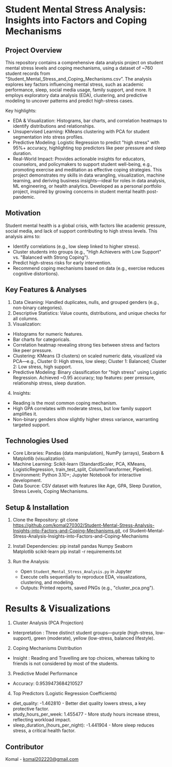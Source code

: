 # Student Mental Stress Analysis: Insights into Factors and Coping Mechanisms

## Project Overview
This repository contains a comprehensive data analysis project on student mental stress levels and coping mechanisms, using a dataset of ~760 student records from "Student_Mental_Stress_and_Coping_Mechanisms.csv”. The analysis explores key factors influencing mental stress, such as academic performance, sleep, social media usage, family support, and more. It employs exploratory data analysis (EDA), clustering, and predictive modeling to uncover patterns and predict high-stress cases.

Key highlights:
- EDA & Visualization: Histograms, bar charts, and correlation heatmaps to identify distributions and relationships.
- Unsupervised Learning: KMeans clustering with PCA for student segmentation into stress profiles.
- Predictive Modeling: Logistic Regression to predict "high stress" with 95%+ accuracy, highlighting top predictors like peer pressure and sleep duration.
- Real-World Impact: Provides actionable insights for educators, counselors, and policymakers to support student well-being, e.g., promoting exercise and meditation as effective coping strategies.
This project demonstrates my skills in data wrangling, visualization, machine learning, and deriving business insights—ideal for roles in data analysis, ML engineering, or health analytics. Developed as a personal portfolio project, inspired by growing concerns in student mental health post-pandemic.

## Motivation
Student mental health is a global crisis, with factors like academic pressure, social media, and lack of support contributing to high stress levels. This analysis aims to:
- Identify correlations (e.g., low sleep linked to higher stress).
- Cluster students into groups (e.g., "High Achievers with Low Support" vs. "Balanced with Strong Coping").
- Predict high-stress risks for early intervention.
- Recommend coping mechanisms based on data (e.g., exercise reduces cognitive distortions).

## Key Features & Analyses
1. Data Cleaning: Handled duplicates, nulls, and grouped genders (e.g., non-binary categories).
2. Descriptive Statistics: Value counts, distributions, and unique checks for all columns.
3. Visualization:
  - Histograms for numeric features.
  - Bar charts for categoricals.
  - Correlation heatmap revealing strong ties between stress and factors like peer pressure.
  - Clustering: KMeans (3 clusters) on scaled numeric data, visualized via PCA—e.g., Cluster 0: High stress, low sleep; Cluster 1: Balanced; Cluster 2: Low stress, high support.
  - Predictive Modeling: Binary classification for "high stress" using Logistic Regression. Achieved ~0.95 accuracy; top features: peer pressure, relationship stress, sleep duration.
4. Insights: 
  - Reading is the most common coping mechanism.
  - High GPA correlates with moderate stress, but low family support amplifies it.
  - Non-binary genders show slightly higher stress variance, warranting targeted support.
 
## Technologies Used
- Core Libraries: Pandas (data manipulation), NumPy (arrays), Seaborn & Matplotlib (visualization).
- Machine Learning: Scikit-learn (StandardScaler, PCA, KMeans, LogisticRegression, train_test_split, ColumnTransformer, Pipeline).
- Environment: Python 3.10+; Jupyter Notebook for interactive development.
- Data Source: CSV dataset with features like Age, GPA, Sleep Duration, Stress Levels, Coping Mechanisms.

## Setup & Installation
1. Clone the Repository: git clone https://github.com/komal270302/Student-Mental-Stress-Analysis-Insights-into-Factors-and-Coping-Mechanisms.git, 
                         cd Student-Mental-Stress-Analysis-Insights-into-Factors-and-Coping-Mechanisms

2. Install Dependencies: pip install pandas
                                     Numpy
                                     Seaborn      
                                     Matplotlib
                                     scikit-learn
   pip install -r requirements.txt
3. Run the Analysis:
   - Open `Student_Mental_Stress_Analysis.py` in Jupyter
   - Execute cells sequentially to reproduce EDA, visualizations, clustering, and modeling.
   - Outputs: Printed reports, saved PNGs (e.g., "cluster_pca.png").
  
# Results & Visualizations
1. Cluster Analysis (PCA Projection)
- Interpretation : Three distinct student groups—purple (high-stress, low-support), green (moderate), yellow (low-stress, balanced lifestyle).

2. Coping Mechanisms Distribution
- Insight : Reading and Travelling are top choices, whereas talking to friends is not considered by most of the students.

3. Predictive Model Performance
- Accuracy: 0.9539473684210527
                                 

4. Top Predictors (Logistic Regression Coefficients)
- diet_quality: -1.462810 - Better diet quality lowers stress, a key protective factor.
- study_hours_per_week: 1.455477 - More study hours increase stress, reflecting workload impact.
- sleep_duration_(hours_per_night): -1.441904 - More sleep reduces stress, a critical health factor.

## Contributor
Komal - komal202220@gmail.com




